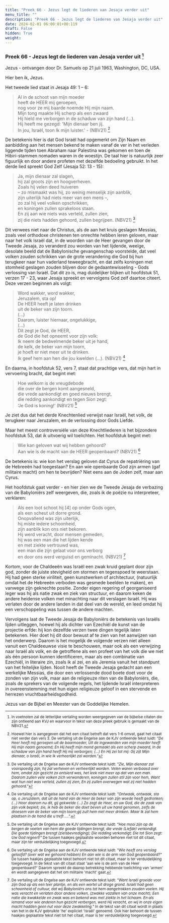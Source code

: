 ```yaml
---
title: "Preek 66 - Jezus legt de liederen van Jesaja verder uit"
menu_title: ""
description: "Preek 66 - Jezus legt de liederen van Jesaja verder uit"
date: 2024-02-01 06:00:01+00:119
draft: False
hidden: True
weight:
---
```

### Preek 66 - Jezus legt de liederen van Jesaja verder uit [^1]

Jezus - ontvangen door Dr. Samuels op 21 juli 1963, Washington, DC, USA.

Hier ben ik, Jezus.

Het tweede lied staat in Jesaja 49: 1 – 6:

> Al in de schoot van mijn moeder  
heeft de HEER mij geroepen,  
nog voor ze mij baarde noemde Hij mijn naam.  
Mijn tong maakte Hij scherp als een zwaard  
Hij hield me verborgen in de schaduw van zijn hand (…).  
Hij heeft me gezegd: 'Mijn dienaar ben jij.  
In jou, Israël, toon Ik mijn luister.' - (NBV21) [^2]

De betekenis hier is dat God Israël had opgemerkt om Zijn Naam en aanbidding aan het mensen bekend te maken vanaf de ver in het verleden liggende tijden toen Abraham naar Palestina was gekomen en toen de Hibiri-stammen nomaden waren in de woestijn. De taal hier is natuurlijk zeer figuurlijk en door andere profeten met dezelfde bedoeling gebruikt. In het derde lied spreekt God Zelf (Jesaja 52: 13 - 15):

> Ja, mijn dienaar zal slagen,  
hij zal groots zijn en hoogverheven.  
Zoals hij velen deed huiveren  
– zo mismaakt was hij, zo weinig menselijk zijn aanblik,  
zijn uiterlijk had niets meer van een mens –,  
zo zal hij veel volken opschrikken,  
en koningen zullen sprakeloos staan.  
En zij aan wie niets was verteld, zullen zien,  
zij die niets hadden gehoord, zullen begrijpen. (NBV21) [^3]

Dit verwees niet naar de Christus, als de aan het kruis geslagen Messias, zoals veel orthodoxe christenen ten onrechte hebben leren geloven, maar naar het volk Israël dat, in de woorden van de Heer gevangen door de Tweede Jesaja, zo veranderd zou worden van het lijdende, weeïge, desolate beeld dat de Babylonische gevangenschap voorstelde, dat veel volken zouden schrikken van de grote verandering die God bij hun terugkeer naar hun vaderland teweegbracht, en dat zelfs koningen met stomheid geslagen zouden blijven door de gedaantewisseling - Gods verlossing van Israël.
Dat dit zo is, mag duidelijker blijken uit hoofdstuk 51, verzen 17 - 23, waar Jesaja spreekt en vervolgens God zelf daartoe citeert. Deze verzen beginnen als volgt:

> Word wakker, word wakker,  
Jeruzalem, sta op!  
De HEER heeft je laten drinken  
uit de beker van zijn toorn.  
(…)  
Daarom, luister hiernaar, ongelukkige,  
(…)  
Dit zegt je God, de HEER,  
de God die het opneemt voor zijn volk:  
Ik neem de bedwelmende beker uit je hand,  
de kelk, de beker van mijn toorn,  
je hoeft er niet meer uit te drinken.  
Ik geef hem aan hen die jou kwelden (…). (NBV21) [^4]

En daarna, in hoofdstuk 52, vers 7, staat dat prachtige vers, dat mijn hart in vervoering bracht, dat begint met:

> Hoe welkom is de vreugdebode  
die over de bergen komt aangesneld,  
die vrede aankondigt en goed nieuws brengt,  
die redding aankondigt en tegen Sion zegt:  
‘Je God is koning!’ (NBV21) [^5]

Je ziet dus dat het derde Knechtenlied verwijst naar Israël, het volk, de terugkeer naar Jeruzalem, en de verlossing door Gods Liefde.

Maar het meest controversiële van deze Knechtliederen is het bijzondere hoofdstuk 53, dat ik uitvoerig wil toelichten. Het hoofdstuk begint met:

> Wie kan geloven wat wij hebben gehoord?  
Aan wie is de macht van de HEER geopenbaard? (NBV21) [^6]

De betekenis is: wie kon het verslag geloven dat Cyrus de repatriëring van de Hebreeën had toegestaan? En aan wie openbaarde God zijn armen (gaf militaire macht) om hen te bevrijden? Niet eens aan de Joden zelf, maar aan Cyrus.

Het hoofdstuk gaat verder - en hier zien we de Tweede Jesaja de verbazing van de Babyloniërs zelf weergeven, die, zoals ik de poëzie nu interpreteer, verklaren:

> Als een loot schoot hij [4] op onder Gods ogen,  
als een scheut uit dorre grond.  
Onopvallend was zijn uiterlijk,  
hij miste iedere schoonheid,  
zijn aanblik kon ons niet bekoren.  
Hij werd veracht, door mensen gemeden,  
hij was een man die het lijden kende  
en met ziekte vertrouwd was,  
een man die zijn gelaat voor ons verborg  
en door ons werd verguisd en geminacht. (NBV21) [^7]

Kortom, voor de Chaldeeën was Israël een zwak kruid geplant door zijn god, zonder de juiste stevigheid om stormen en tegenspoed te weerstaan. Hij had geen sterke viriliteit, geen kunstwerken of architectuur, (natuurlijk omdat het de Hebreeën verboden was gesmede beelden te maken), en vanwege zijn geknechte positie. Zonder eigen regering of georganiseerd leger was hij als natie zwak en ziek van structuur, en daarom keken de andere heidense volken met minachting naar dit verslagen Israël. Hij was verlaten door de andere landen in dat deel van de wereld, en leed omdat hij een verschoppeling was tussen de andere machten.

Vervolgens laat de Tweede Jesaja de Babyloniërs de betekenis van Israëls lijden uitleggen, hoewel hij als dichter van Ezechiël de kunst van de projectie erfde: hij kon dezelfde verzen twee dingen tegelijk laten betekenen. Hier doet hij dit door bewust af te zien van het aanwijzen van het onderwerp. Daarom is het mogelijk de volgende verzen niet alleen vanuit een Chaldeeuwse visie te beschouwen, maar ook als een verwijzing naar Israël als volk, en de getroffene als een profeet van het volk die we niet als één persoon kunnen identificeren, maar als een combinatie van Ezechiël, in literaire zin, zoals ik al zei, en als Jeremia vanuit het standpunt van het feitelijke lijden. Nooit heeft de Tweede Jesaja gedacht aan een werkelijke Messias, die door een verlossende dood boete doet voor de zonden van zijn volk, maar aan de religieuze riten van de Babyloniërs, die, zoals de sprekers van de volgende regels, het lijdende Israël interpreteren in overeenstemming met hun eigen religieuze geloof in een stervende en herrezen vruchtbaarheidsgodheid.

Jezus van de Bijbel en Meester van de Goddelijke Hemelen.
<small>

[^1]: In voetnoten zal de letterlijke vertaling worden weergegeven van de bijbelse citaten die zijn ontleend aan KVJ en waarvoor in tekst van deze preek gebruik is gemaakt van de NBV21.

[^2]: Hoewel hier is aangegeven dat het een citaat betreft dat vers 1-6 omvat, gaat het citaat niet verder dan vers 3. De vertaling uit de Engelse aan de KJV ontleende tekst luidt: *"De Heer heeft mij geroepen uit de baarmoeder, Uit de ingewanden van mijn moeder heeft Hij mijn naam genoemd; En Hij heeft mijn mond gemaakt als een scherp zwaard, In de schaduw van zijn hand heeft Hij mij verborgen; (...) En Hij zei tot mij: Gij zijt Mijn dienaar, o Israël, in wie Ik verheerlijkt zal worden."*

[^3]: De vertaling uit de Engelse aan de KJV ontleende tekst luidt: *"Zie, Mijn dienaar zal voorspoedig zijn, hij zal verheven en verheerlijkt worden. Velen waren verbaasd over hem, omdat zijn gezicht zo ontsierd was, het leek niet meer op dat van een man. Daarom zullen vele volken zich verwonderen, koningen zullen stil zijn voor hem, Want wat hun niet was verteld, zullen zij zien, En zij zullen overwegen wat zij niet hadden gehoord."*

[^4]: De vertaling uit de Engelse aan de KJV ontleende tekst luidt: *"Ontwaak, ontwaak, sta op, o Jeruzalem, dat uit de hand van de Heer de beker van zijn woede heeft gedronken; (...) Hoor daarom nu dit, gij gekwelde (...) Zo zegt de Heer, en uw God, die de zaak van zijn volk bepleit; zie, ik heb de beker die doet beven uit uw hand genomen, zelfs de droesem van de beker van mijn toorn;gij zult hem niet meer drinken. Maar Ik zal hem plaatsen in de hand die u treft ....".*

[^5]: De vertaling uit de Engelse aan de KJV ontleende tekst luidt: *"Hoe mooi zijn op de bergen de voeten van hem die goede tijdingen brengt, die vrede (Liefde) verkondigt. Die goede tijdingen brengt (zielsbevrediging); Die redding verkondigt; Die tot Sion zegt: Uw God regeert!"* De tussen haakjes geplaatste woorden behoren niet tot dit citaat, maar zijn ter verduidelijking toegevoegd. 

[^6]: De vertaling uit de Engelse aan de KJV ontleende tekst luidt: *"Wie heeft ons verslag geloofd? (over wat we gehoord hebben) En aan wie is de arm van God geopenbaard?"* De tussen haakjes geplaatste tekst behoort niet tot dit citaat, maar is ter verduidelijking toegevoegd. In de tekst van dit citaat staat 'aan wie is de arm van de Heer geopenbaard?' Daarom spreekt de daarop betrekking hebbende toelichting van 'armen' en wordt aangegeven dat het om militaire 'macht' gaat.

[^7]: De vertaling uit de Engelse aan de KJV ontleende tekst luidt: *"Want Israël groeide voor zijn God op als een teer plantje, en als een wortel uit droge grond. Israël had geen schoonheid of cultuur, dat wij Babyloniërs ons tot hem aangetrokken zouden voelen. Hij was veracht en verlaten door andere volken, (zwakke vazallen van onze macht); Een natie die kwakkelde en zwak was en bekend was met ziekte in het lichaam. En als iemand voor wie anderen hun gezicht verbergen, werd Hij veracht, en wij in onze eigen macht hadden geen nut voor deze zwakkeling."* In de tekst van dit citaat wordt in plaats van het in de KJV gebruikte 'he' expliciet 'Israël' genoemd. Ook hier behoort de tussen haakjes geplaatste tekst niet tot het citaat, maar is ter verduidelijking toegevoegd.
